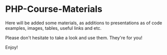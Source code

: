 # PHP-Course-Materials

Here will be added some materials, as additions to presentations
as of code examples, images, tables, useful links and etc.

Please don't hesitate to take a look and use them. They're for you!

Enjoy!
